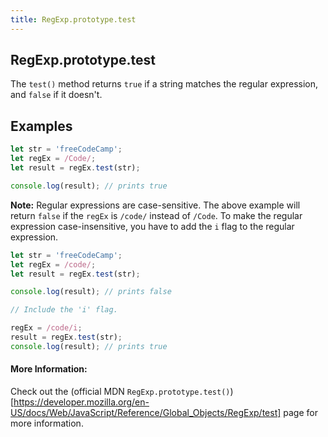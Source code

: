 ```yaml
---
title: RegExp.prototype.test
---
```

## RegExp.prototype.test

The ```test()``` method returns ```true``` if a string matches the regular expression, and ```false``` if it doesn't.

## Examples

```javascript
let str = 'freeCodeCamp';
let regEx = /Code/;
let result = regEx.test(str);

console.log(result); // prints true
```
**Note:** Regular expressions are case-sensitive. The above example will return ```false``` if the ```regEx``` is ```/code/``` instead of ```/Code```. To make the regular expression case-insensitive, you have to add the ```i``` flag to the regular expression.

```javascript
let str = 'freeCodeCamp';
let regEx = /code/;
let result = regEx.test(str);

console.log(result); // prints false

// Include the 'i' flag.

regEx = /code/i;
result = regEx.test(str);
console.log(result); // prints true
```

#### More Information:

Check out the (official MDN ```RegExp.prototype.test()```)[https://developer.mozilla.org/en-US/docs/Web/JavaScript/Reference/Global_Objects/RegExp/test] page for more information.
